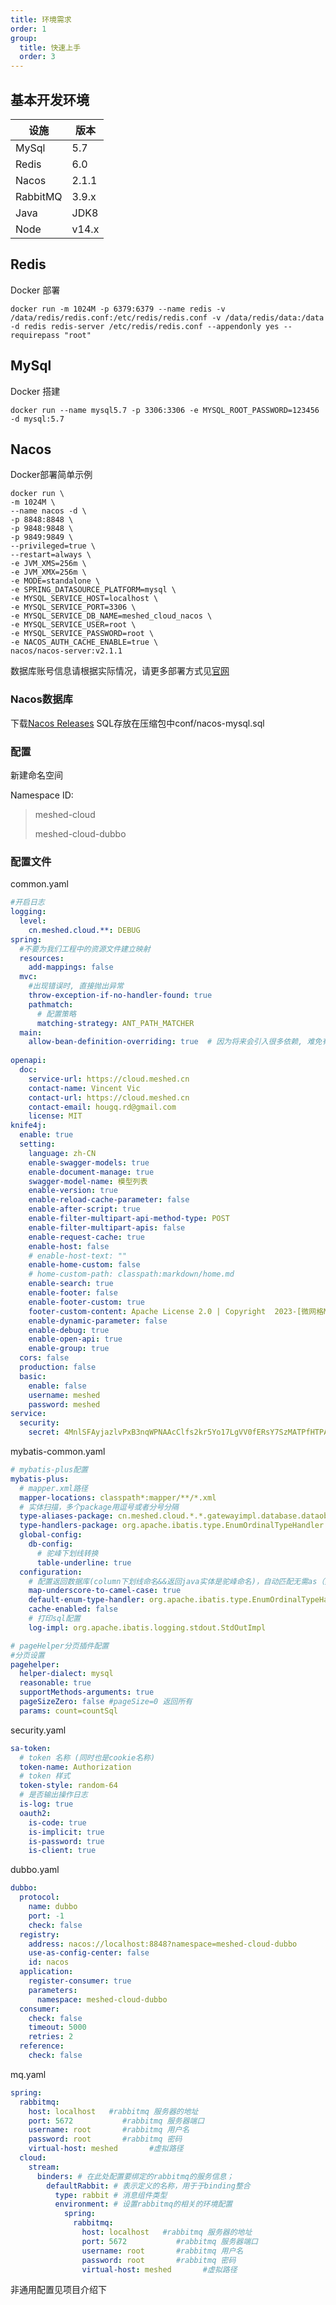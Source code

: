 ```yaml
---
title: 环境需求
order: 1
group:
  title: 快速上手
  order: 3
---
```


## 基本开发环境

| 设施                                                           | 版本     |
|--------------------------------------------------------------|--------|
| MySql                                                        | 5.7    |
| Redis                                                        | 6.0    |
| Nacos                                                        | 2.1.1  |
| RabbitMQ                                                     | 3.9.x |
| Java                                                         | JDK8   |
| Node                                                         | v14.x  |

## Redis

Docker 部署

```shell
docker run -m 1024M -p 6379:6379 --name redis -v /data/redis/redis.conf:/etc/redis/redis.conf -v /data/redis/data:/data -d redis redis-server /etc/redis/redis.conf --appendonly yes --requirepass "root"
```
## MySql

Docker 搭建
```shell
docker run --name mysql5.7 -p 3306:3306 -e MYSQL_ROOT_PASSWORD=123456 -d mysql:5.7
```

## Nacos

Docker部署简单示例

```shell
docker run \
-m 1024M \
--name nacos -d \
-p 8848:8848 \
-p 9848:9848 \
-p 9849:9849 \
--privileged=true \
--restart=always \
-e JVM_XMS=256m \
-e JVM_XMX=256m \
-e MODE=standalone \
-e SPRING_DATASOURCE_PLATFORM=mysql \
-e MYSQL_SERVICE_HOST=localhost \
-e MYSQL_SERVICE_PORT=3306 \
-e MYSQL_SERVICE_DB_NAME=meshed_cloud_nacos \
-e MYSQL_SERVICE_USER=root \
-e MYSQL_SERVICE_PASSWORD=root \
-e NACOS_AUTH_CACHE_ENABLE=true \
nacos/nacos-server:v2.1.1

```

数据库账号信息请根据实际情况，请更多部署方式见[官网](https://nacos.io/zh-cn/docs/quick-start.html)

### Nacos数据库

下载[Nacos Releases](https://github.com/alibaba/nacos/releases) SQL存放在压缩包中conf/nacos-mysql.sql

### 配置

新建命名空间

Namespace ID:
> meshed-cloud
>
> meshed-cloud-dubbo

### 配置文件
common.yaml
```yaml
#开启日志
logging:
  level:
    cn.meshed.cloud.**: DEBUG
spring:
  #不要为我们工程中的资源文件建立映射
  resources:
    add-mappings: false
  mvc:
    #出现错误时, 直接抛出异常
    throw-exception-if-no-handler-found: true
    pathmatch:
      # 配置策略
      matching-strategy: ANT_PATH_MATCHER
  main:
    allow-bean-definition-overriding: true  # 因为将来会引入很多依赖, 难免有重名的 bean
    
openapi:
  doc:
    service-url: https://cloud.meshed.cn
    contact-name: Vincent Vic
    contact-url: https://cloud.meshed.cn
    contact-email: hougq.rd@gmail.com
    license: MIT
knife4j:
  enable: true
  setting:
    language: zh-CN
    enable-swagger-models: true
    enable-document-manage: true
    swagger-model-name: 模型列表
    enable-version: true
    enable-reload-cache-parameter: false
    enable-after-script: true
    enable-filter-multipart-api-method-type: POST
    enable-filter-multipart-apis: false
    enable-request-cache: true
    enable-host: false
    # enable-host-text: ""
    enable-home-custom: false
    # home-custom-path: classpath:markdown/home.md
    enable-search: true
    enable-footer: false
    enable-footer-custom: true
    footer-custom-content: Apache License 2.0 | Copyright  2023-[微网格Mesh | Meshed Cloud](https://github.com/meshed-cloud)
    enable-dynamic-parameter: false
    enable-debug: true
    enable-open-api: true
    enable-group: true
  cors: false
  production: false
  basic:
    enable: false
    username: meshed
    password: meshed
service:
  security:
    secret: 4MnlSFAyjazlvPxB3nqWPNAAcClfs2kr5Yo17LgVV0fERsY7SzMATPfHTPAXOJDHBkMJyYDIQNvxVzPeKHPggqkjavOC4i2zcrLt4IMXbIG9oR5jLRX2wy65swBs1nFt
```

mybatis-common.yaml

```yaml
# mybatis-plus配置
mybatis-plus:
  # mapper.xml路径
  mapper-locations: classpath*:mapper/**/*.xml
  # 实体扫描，多个package用逗号或者分号分隔
  type-aliases-package: cn.meshed.cloud.*.*.gatewayimpl.database.dataobject
  type-handlers-package: org.apache.ibatis.type.EnumOrdinalTypeHandler
  global-config:
    db-config:
      # 驼峰下划线转换
      table-underline: true
  configuration:
    # 配置返回数据库(column下划线命名&&返回java实体是驼峰命名)，自动匹配无需as（如不开启，SQL需要写as： select user_id as userId）
    map-underscore-to-camel-case: true
    default-enum-type-handler: org.apache.ibatis.type.EnumOrdinalTypeHandler
    cache-enabled: false
    # 打印sql配置
    log-impl: org.apache.ibatis.logging.stdout.StdOutImpl

# pageHelper分页插件配置
#分页设置
pagehelper:
  helper-dialect: mysql
  reasonable: true
  supportMethods-arguments: true
  pageSizeZero: false #pageSize=0 返回所有
  params: count=countSql
```

security.yaml

```yaml
sa-token:
  # token 名称 (同时也是cookie名称)
  token-name: Authorization
  # token 样式
  token-style: random-64
  # 是否输出操作日志
  is-log: true
  oauth2:
    is-code: true
    is-implicit: true
    is-password: true
    is-client: true
```

dubbo.yaml

```yaml
dubbo:
  protocol:
    name: dubbo
    port: -1
    check: false
  registry:
    address: nacos://localhost:8848?namespace=meshed-cloud-dubbo
    use-as-config-center: false
    id: nacos
  application:
    register-consumer: true
    parameters:
      namespace: meshed-cloud-dubbo
  consumer:
    check: false
    timeout: 5000
    retries: 2
  reference:
    check: false
```
mq.yaml
```yaml
spring:
  rabbitmq:
    host: localhost   #rabbitmq 服务器的地址
    port: 5672           #rabbitmq 服务器端口
    username: root       #rabbitmq 用户名
    password: root       #rabbitmq 密码
    virtual-host: meshed       #虚拟路径
  cloud:
    stream:
      binders: # 在此处配置要绑定的rabbitmq的服务信息；
        defaultRabbit: # 表示定义的名称，用于于binding整合
          type: rabbit # 消息组件类型
          environment: # 设置rabbitmq的相关的环境配置
            spring:
              rabbitmq:
                host: localhost   #rabbitmq 服务器的地址
                port: 5672           #rabbitmq 服务器端口
                username: root       #rabbitmq 用户名
                password: root       #rabbitmq 密码
                virtual-host: meshed       #虚拟路径
```

非通用配置见项目介绍下

